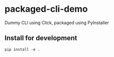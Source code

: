 # packaged-cli-demo
Dummy CLI using Click, packaged using PyInstaller

## Install for development

```
pip install -e .
```
